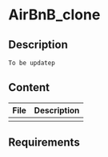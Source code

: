 # AirBnB_clone

## Description

    To be updatep

## Content

| File | Description |
| --- | --- |
| | |

## Requirements
